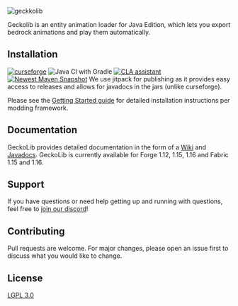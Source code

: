 ![geckkolib](https://i.softwarelocker.net/geckolib.png)

Geckolib is an entity animation loader for Java Edition, which lets you export bedrock animations and play them automatically.

## Installation
[![curseforge](http://cf.way2muchnoise.eu/versions/geckolib.svg)](https://www.curseforge.com/minecraft/mc-mods/geckolib)
![Java CI with Gradle](https://github.com/bernie-g/geckolib/workflows/Java%20CI%20with%20Gradle/badge.svg?branch=1.15)
<a href="https://cla-assistant.io/bernie-g/geckolib"><img src="https://cla-assistant.io/readme/badge/bernie-g/geckolib" alt="CLA assistant" /></a>
[![Newest Maven Snapshot](https://img.shields.io/maven-metadata/v?label=newest%20snapshot&metadataUrl=https%3A%2F%2Frepo.repsy.io%2Fmvn%2Fgandiber%2Fgeckolib%2Fsoftware%2Fbernie%2Fgeckolib%2Fforge-1.15.2-geckolib%2Fmaven-metadata.xml)](https://repo.repsy.io/mvn/gandiber/geckolib/software/bernie/geckolib/forge-1.15.2-geckolib/)
We use jitpack for publishing as it provides easy access to releases and allows for javadocs in the jars (unlike curseforge).

Please see the [Getting Started guide](https://github.com/bernie-g/geckolib/wiki/Getting-Started#getting-started) for detailed installation instructions per modding framework.

## Documentation
GeckoLib provides detailed documentation in the form of a [Wiki](https://github.com/bernie-g/geckolib/wiki) and [Javadocs](http://geckolib.bernie.software/javadocs/). GeckoLib is currently available for Forge 1.12, 1.15, 1.16 and Fabric 1.15 and 1.16.

## Support
If you have questions or need help getting up and running with questions, feel free to [join our discord](https://discord.gg/MNQcKxB)!


## Contributing
Pull requests are welcome. For major changes, please open an issue first to discuss what you would like to change.



## License
[LGPL 3.0](https://www.gnu.org/licenses/lgpl-3.0.html)
